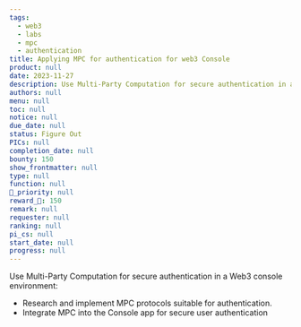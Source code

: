 ```yaml
---
tags: 
  - web3
  - labs
  - mpc
  - authentication
title: Applying MPC for authentication for web3 Console
product: null
date: 2023-11-27
description: Use Multi-Party Computation for secure authentication in a Web3 console environment.
authors: null
menu: null
toc: null
notice: null
due_date: null
status: Figure Out
PICs: null
completion_date: null
bounty: 150
show_frontmatter: null
type: null
function: null
🔺_priority: null
reward_🧊: 150
remark: null
requester: null
ranking: null
pi_cs: null
start_date: null
progress: null
---
```


Use Multi-Party Computation for secure authentication in a Web3 console environment:

* Research and implement MPC protocols suitable for authentication.
* Integrate MPC into the Console app for secure user authentication